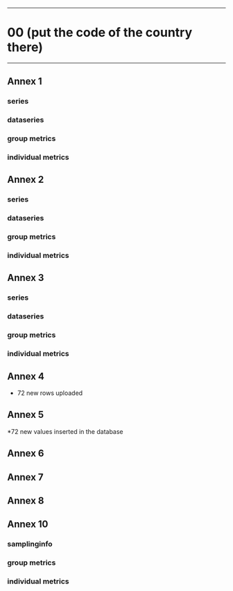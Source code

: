 -----------------------------------------------------------
# 00 (put the code of the country there) 
-----------------------------------------------------------

## Annex 1

### series

### dataseries


### group metrics


### individual metrics

## Annex 2

### series

### dataseries


### group metrics


### individual metrics



## Annex 3

### series

### dataseries


### group metrics


### individual metrics



## Annex 4

* 72 new rows uploaded

## Annex 5
*72 new values inserted in the database


## Annex 6



## Annex 7



## Annex 8



## Annex 10

### samplinginfo


### group metrics


### individual metrics

